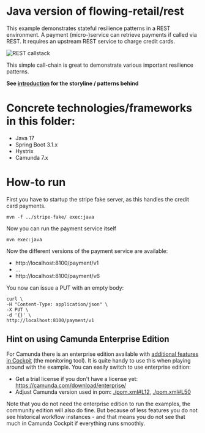 # Java version of flowing-retail/rest

This example demonstrates stateful resilience patterns in a REST environment. A payment (micro-)service can retrieve payments if called via REST. It requires an upstream REST service to charge credit cards.

![REST callstack](../../../docs/resilience-patterns/situation.png)

This simple call-chain is great to demonstrate various important resilience patterns.

**See [introduction](../../) for the storyline / patterns behind**

# Concrete technologies/frameworks in this folder:

* Java 17
* Spring Boot 3.1.x
* Hystrix
* Camunda 7.x

# How-to run

First you have to startup the stripe fake server, as this handles the credit card payments.

```
mvn -f ../stripe-fake/ exec:java
```

Now you can run the payment service itself

```
mvn exec:java
```

Now the different versions of the payment service are available:

* http://localhost:8100/payment/v1
* ...
* http://localhost:8100/payment/v6

You now can issue a PUT with an empty body:

```
curl \
-H "Content-Type: application/json" \
-X PUT \
-d '{}' \
http://localhost:8100/payment/v1
```


## Hint on using Camunda Enterprise Edition

For Camunda there is an enterprise edition available with [additional features in Cockpit](https://camunda.com/products/cockpit/#/features) (the monitoring tool). It is quite handy to use this when playing around with the example. You can easily switch to use enterprise edition:

* Get a trial license if you don't have a license yet: https://camunda.com/download/enterprise/
* Adjust Camunda version used in pom: [./pom.xml#L12](./pom.xml#L12), [./pom.xml#L50](./pom.xml#L50)

Note that you do not need the enterprise edition to run the examples, the community edition will also do fine. But because of less features you do not see historical workflow instances - and that means you do not see that much in Camunda Cockpit if everything runs smoothly.
